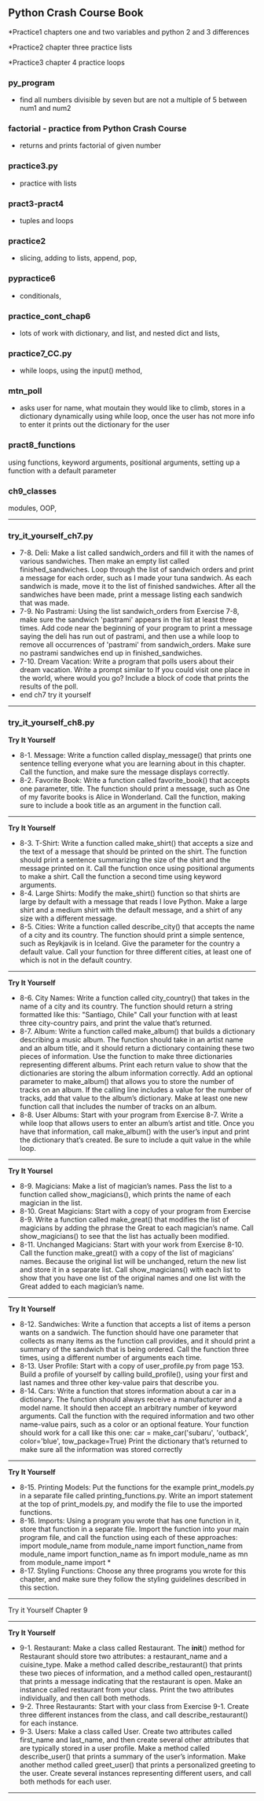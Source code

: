 ## Python Crash Course Book

*Practice1
chapters one and two variables and python 2 and 3 differences

*Practice2
chapter three practice lists

*Practice3
chapter 4 practice loops

### py_program
*  find all numbers divisible by seven but are not a multiple of 5
 between num1 and num2

### factorial - practice from Python Crash Course
* returns and prints factorial of given number

### practice3.py
* practice with lists

### pract3-pract4
* tuples and loops

### practice2
* slicing, adding to lists, append, pop,

### pypractice6
* conditionals, 

### practice_cont_chap6
* lots of work with dictionary, and list, and nested dict and lists,

### practice7_CC.py
* while loops, using the input() method, 

### mtn_poll
* asks user for name, what moutain they would like to climb, stores in a dictionary dynamically using while loop, once the user has 
not more info to enter it prints out the dictionary for the user

### pract8_functions
using functions, keyword arguments, positional arguments, setting up a function with a default parameter

### ch9_classes
modules, OOP, 


---
### try_it_yourself_ch7.py

* 7-8. Deli: Make a list called sandwich_orders and fill it with the names of various
sandwiches. Then make an empty list called finished_sandwiches. Loop
through the list of sandwich orders and print a message for each order, such
as I made your tuna sandwich. As each sandwich is made, move it to the list
of finished sandwiches. After all the sandwiches have been made, print a
message listing each sandwich that was made.
* 7-9. No Pastrami: Using the list sandwich_orders from Exercise 7-8, make sure
the sandwich 'pastrami' appears in the list at least three times. Add code
near the beginning of your program to print a message saying the deli has
run out of pastrami, and then use a while loop to remove all occurrences of
'pastrami' from sandwich_orders. Make sure no pastrami sandwiches end up
in finished_sandwiches.
* 7-10. Dream Vacation: Write a program that polls users about their dream
vacation. Write a prompt similar to If you could visit one place in the world,
where would you go? Include a block of code that prints the results of the poll.
* end ch7 try it yourself
---

### try_it_yourself_ch8.py

**Try It Yourself**
* 8-1. Message: Write a function called display_message() that prints one sentence
telling everyone what you are learning about in this chapter. Call the
function, and make sure the message displays correctly.
* 8-2. Favorite Book: Write a function called favorite_book() that accepts one
parameter, title. The function should print a message, such as One of my
favorite books is Alice in Wonderland. Call the function, making sure to 
include a book title as an argument in the function call.

---

**Try It Yourself**
* 8-3. T-Shirt: Write a function called make_shirt() that accepts a size and the
text of a message that should be printed on the shirt. The function should print
a sentence summarizing the size of the shirt and the message printed on it.
Call the function once using positional arguments to make a shirt. Call the
function a second time using keyword arguments.
* 8-4. Large Shirts: Modify the make_shirt() function so that shirts are large
by default with a message that reads I love Python. Make a large shirt and a
medium shirt with the default message, and a shirt of any size with a different
message.
* 8-5. Cities: Write a function called describe_city() that accepts the name of
a city and its country. The function should print a simple sentence, such as
Reykjavik is in Iceland. Give the parameter for the country a default value.
Call your function for three different cities, at least one of which is not in the
default country.

---

**Try It Yourself**
* 8-6. City Names: Write a function called city_country() that takes in the name
of a city and its country. The function should return a string formatted like this:
"Santiago, Chile"
Call your function with at least three city-country pairs, and print the value
that’s returned.
* 8-7. Album: Write a function called make_album() that builds a dictionary
describing a music album. The function should take in an artist name and an
album title, and it should return a dictionary containing these two pieces of
information. Use the function to make three dictionaries representing different
albums. Print each return value to show that the dictionaries are storing the
album information correctly.
Add an optional parameter to make_album() that allows you to store the
number of tracks on an album. If the calling line includes a value for the number
of tracks, add that value to the album’s dictionary. Make at least one new
function call that includes the number of tracks on an album.
* 8-8. User Albums: Start with your program from Exercise 8-7. Write a while
loop that allows users to enter an album’s artist and title. Once you have that
information, call make_album() with the user’s input and print the dictionary
that’s created. Be sure to include a quit value in the while loop.

---

**Try It Yoursel**
* 8-9. Magicians: Make a list of magician’s names. Pass the list to a function
called show_magicians(), which prints the name of each magician in the list.
* 8-10. Great Magicians: Start with a copy of your program from Exercise 8-9.
Write a function called make_great() that modifies the list of magicians by adding
the phrase the Great to each magician’s name. Call show_magicians() to
see that the list has actually been modified.
* 8-11. Unchanged Magicians: Start with your work from Exercise 8-10. Call the
function make_great() with a copy of the list of magicians’ names. Because the
original list will be unchanged, return the new list and store it in a separate list.
Call show_magicians() with each list to show that you have one list of the original
names and one list with the Great added to each magician’s name.

---

**Try It Yourself**
* 8-12. Sandwiches: Write a function that accepts a list of items a person wants
on a sandwich. The function should have one parameter that collects as many
items as the function call provides, and it should print a summary of the sandwich
that is being ordered. Call the function three times, using a different number
of arguments each time.
* 8-13. User Profile: Start with a copy of user_profile.py from page 153. Build
a profile of yourself by calling build_profile(), using your first and last names
and three other key-value pairs that describe you.
* 8-14. Cars: Write a function that stores information about a car in a dictionary.
The function should always receive a manufacturer and a model name. It
should then accept an arbitrary number of keyword arguments. Call the function
with the required information and two other name-value pairs, such as a
color or an optional feature. Your function should work for a call like this one:
car = make_car('subaru', 'outback', color='blue', tow_package=True)
Print the dictionary that’s returned to make sure all the information was
stored correctly

---

**Try It Yourself** 
* 8-15. Printing Models: Put the functions for the example print_models.py in a
separate file called printing_functions.py. Write an import statement at the top
of print_models.py, and modify the file to use the imported functions.
* 8-16. Imports: Using a program you wrote that has one function in it, store that
function in a separate file. Import the function into your main program file, and
call the function using each of these approaches:
import module_name
from module_name import function_name
from module_name import function_name as fn
import module_name as mn
from module_name import *
* 8-17. Styling Functions: Choose any three programs you wrote for this chapter,
and make sure they follow the styling guidelines described in this section.

---

Try it Yourself Chapter 9

---

**Try It Yourself** 
* 9-1. Restaurant: Make a class called Restaurant. The __init__() method for
Restaurant should store two attributes: a restaurant_name and a cuisine_type.
Make a method called describe_restaurant() that prints these two pieces of
information, and a method called open_restaurant() that prints a message indicating
that the restaurant is open.
Make an instance called restaurant from your class. Print the two attributes
individually, and then call both methods.
* 9-2. Three Restaurants: Start with your class from Exercise 9-1. Create three
different instances from the class, and call describe_restaurant() for each
instance.
* 9-3. Users: Make a class called User. Create two attributes called first_name
and last_name, and then create several other attributes that are typically stored
in a user profile. Make a method called describe_user() that prints a summary
of the user’s information. Make another method called greet_user() that prints
a personalized greeting to the user.
Create several instances representing different users, and call both methods
for each user.

---
